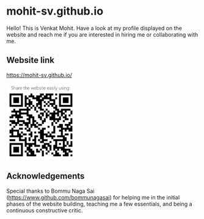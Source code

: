 # mohit-sv.github.io
Hello! This is Venkat Mohit. Have a look at my profile displayed on the website and reach me if you are interested in hiring me or collaborating with me.

## Website link
https://mohit-sv.github.io/

<img src="assets/img/VMS-website_black.png" alt="qr" width="180"/>

## Acknowledgements
Special thanks to Bommu Naga Sai (https://www.github.com/bommunagasai) for helping me in the initial phases of the website building, teaching me a few essentials, and being a continuous constructive critic.
